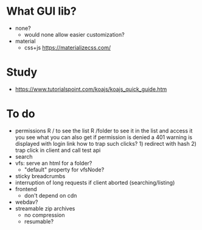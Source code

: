 # What GUI lib?
- none? 
  - would none allow easier customization?
- material
  - css+js https://materializecss.com/

# Study
- https://www.tutorialspoint.com/koajs/koajs_quick_guide.htm

# To do
- permissions
  R / to see the list
  R /folder to see it in the list and access it
  you see what you can also get
  if permission is denied a 401 warning is displayed with login link
  how to trap such clicks? 1) redirect with hash 2) trap click in client and call test api
- search
- vfs: serve an html for a folder?
  - "default" property for vfsNode?
- sticky breadcrumbs
- interruption of long requests if client aborted (searching/listing)
- frontend
  - don't depend on cdn
- webdav?
- streamable zip archives
  - no compression 
  - resumable?
